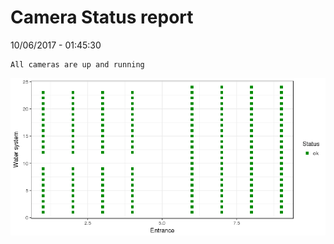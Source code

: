Camera Status report
================
10/06/2017 - 01:45:30

    All cameras are up and running

![](camreport_files/figure-markdown_github/unnamed-chunk-2-1.png)
